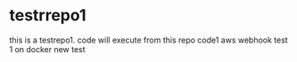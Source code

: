 # testrrepo1
this is a testrepo1. code will execute from this repo
code1 
aws webhook test 1 on docker
new test
